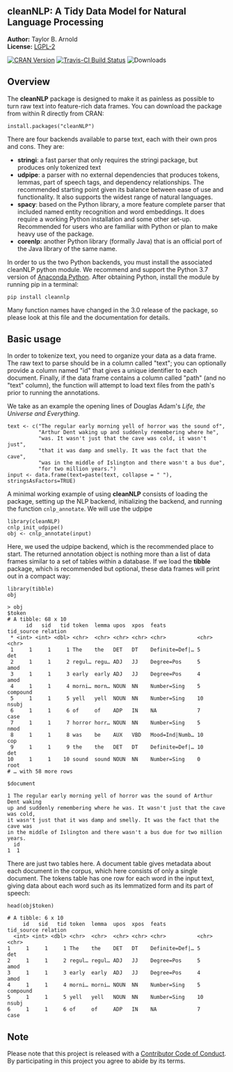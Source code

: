 ## cleanNLP: A Tidy Data Model for Natural Language Processing

**Author:** Taylor B. Arnold<br/>
**License:** [LGPL-2](https://opensource.org/licenses/LGPL-2.1)

[![CRAN Version](http://www.r-pkg.org/badges/version/cleanNLP)](https://CRAN.R-project.org/package=cleanNLP) [![Travis-CI Build Status](https://travis-ci.org/statsmaths/cleanNLP.svg?branch=master)](https://travis-ci.org/statsmaths/cleanNLP) ![Downloads](http://cranlogs.r-pkg.org/badges/cleanNLP)

## Overview

The **cleanNLP** package is designed to make it as painless as possible
to turn raw text into feature-rich data frames. You can download the
package from within R directly from CRAN:
```{r}
install.packages("cleanNLP")
```
There are four backends available to parse text, each with their own pros and
cons. They are:

- **stringi**: a fast parser that only requires the stringi package,
but produces only tokenized text
- **udpipe**: a parser with no external dependencies that produces
tokens, lemmas, part of speech tags, and dependency relationships. The
recommended starting point given its balance between ease of use and
functionality. It also supports the widest range of natural languages.
- **spacy**: based on the Python library, a more feature complete parser
that included named entity recognition and word embeddings. It does require
a working Python installation and some other set-up. Recommended for users
who are familiar with Python or plan to make heavy use of the package.
- **corenlp**: another Python library (formally Java) that is an official
port of the Java library of the same name.

In order to us the two Python backends, you must install the associated
cleanNLP python module. We recommend and support the Python 3.7 version of
[Anaconda Python](https://www.anaconda.com/distribution/#download-section).
After obtaining Python, install the module by running pip in a terminal:

```{py}
pip install cleannlp
```

Many function names have changed in the 3.0 release of the package, so
please look at this file and the documentation for details.

## Basic usage

In order to tokenize text, you need to organize your data as a data frame.
The raw text to parse should be in a column called "text"; you can optionally
provide a column named "id" that gives a unique identifier to each document.
Finally, if the data frame contains a column called "path" (and no "text"
column), the function will attempt to load text files from the path's prior to
running the annotations.

We take as an example the opening lines of Douglas Adam's
*Life, the Universe and Everything*.

```{r}
text <- c("The regular early morning yell of horror was the sound of",
          "Arthur Dent waking up and suddenly remembering where he",
          "was. It wasn't just that the cave was cold, it wasn't just",
          "that it was damp and smelly. It was the fact that the cave",
          "was in the middle of Islington and there wasn't a bus due",
          "for two million years.")
input <- data.frame(text=paste(text, collapse = " "), stringsAsFactors=TRUE)
```

A minimal working example of using **cleanNLP** consists of loading the
package, setting up the NLP backend, initializing the backend, and running
the function `cnlp_annotate`. We will use the udpipe

```{r}
library(cleanNLP)
cnlp_init_udpipe()
obj <- cnlp_annotate(input)
```

Here, we used the udpipe backend, which is the recommended place to start.
The returned annotation object is nothing more than a list of data frames
similar to a set of tables within a database. If we load the **tibble** package,
which is recommended but optional, these data frames will print out in a
compact way:

```{r}
library(tibble)
obj
```
```
> obj
$token
# A tibble: 68 x 10
      id   sid   tid token  lemma upos  xpos  feats          tid_source relation
 * <int> <int> <dbl> <chr>  <chr> <chr> <chr> <chr>          <chr>      <chr>
 1     1     1     1 The    the   DET   DT    Definite=Def|… 5          det
 2     1     1     2 regul… regu… ADJ   JJ    Degree=Pos     5          amod
 3     1     1     3 early  early ADJ   JJ    Degree=Pos     4          amod
 4     1     1     4 morni… morn… NOUN  NN    Number=Sing    5          compound
 5     1     1     5 yell   yell  NOUN  NN    Number=Sing    10         nsubj
 6     1     1     6 of     of    ADP   IN    NA             7          case
 7     1     1     7 horror horr… NOUN  NN    Number=Sing    5          nmod
 8     1     1     8 was    be    AUX   VBD   Mood=Ind|Numb… 10         cop
 9     1     1     9 the    the   DET   DT    Definite=Def|… 10         det
10     1     1    10 sound  sound NOUN  NN    Number=Sing    0          root
# … with 58 more rows

$document

1 The regular early morning yell of horror was the sound of Arthur Dent waking
up and suddenly remembering where he was. It wasn't just that the cave was cold,
it wasn't just that it was damp and smelly. It was the fact that the cave was
in the middle of Islington and there wasn't a bus due for two million years.
  id
1  1
```

There are just two tables here. A document table gives metadata about
each document in the corpus, which here consists of only a single
document. The tokens table has one row for each word in the input text,
giving data about each word such as its lemmatized form and its part of speech:

```{r}
head(obj$token)
```
```
# A tibble: 6 x 10
     id   sid   tid token  lemma  upos  xpos  feats          tid_source relation
  <int> <int> <dbl> <chr>  <chr>  <chr> <chr> <chr>          <chr>      <chr>
1     1     1     1 The    the    DET   DT    Definite=Def|… 5          det
2     1     1     2 regul… regul… ADJ   JJ    Degree=Pos     5          amod
3     1     1     3 early  early  ADJ   JJ    Degree=Pos     4          amod
4     1     1     4 morni… morni… NOUN  NN    Number=Sing    5          compound
5     1     1     5 yell   yell   NOUN  NN    Number=Sing    10         nsubj
6     1     1     6 of     of     ADP   IN    NA             7          case
```


## Note

Please note that this project is released with a
[Contributor Code of Conduct](CONDUCT.md). By participating in this project
you agree to abide by its terms.
